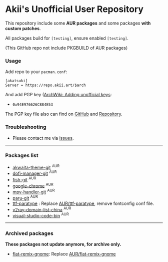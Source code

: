 # Akii's Unofficial User Repository

This repository include some **AUR packages** and some packages **with custom patches**.

All packages build for `[testing]`, ensure enabled `[testing]`.

(This GitHub repo not include PKGBUILD of AUR packages)

### Usage

Add repo to your `pacman.conf`:

```
[akatsuki]
Server = https://repo.akii.art/$arch
```

And add PGP key ([ArchWiki: Adding unofficial keys][archwiki]:

- `0x94E976626C884E53`

The PGP key file also can find on [GitHub][key-github] and [Repository][key-repo].

### Troubleshooting

- Please contact me via [issues][issues].

[archwiki]: https://wiki.archlinux.org/index.php/Pacman/Package_signing#Adding_unofficial_keys
[key-github]: https://github.com/akiirui/repo/blob/main/akatsuki.pub
[key-repo]: https://repo.akii.ml/akatsuki.pub
[issues]: https://github.com/akiirui/repo/issues/new

---

### Packages list

- [akwaita-theme-git][akwaita-theme-git] <sup>AUR</sup>
- [dofi-manager-git][dofi-manager-git] <sup>AUR</sup>
- [fish-git][fish-git] <sup>AUR</sup>
- [google-chrome][google-chrome] <sup>AUR</sup>
- [mpv-handler-git][mpv-handler-git] <sup>AUR</sup>
- [paru-git][paru-git] <sup>AUR</sup>
- [ttf-paratype][ttf-paratype] : Replace [AUR/ttf-paratype](https://aur.archlinux.org/packages/ttf-paratype/), remove fontconfig conf file.
- [v2ray-domain-list-china][v2ray-domain-list-china] <sup>AUR</sup>
- [visual-studio-code-bin][visual-studio-code-bin] <sup>AUR</sup>

[akwaita-theme-git]: https://aur.archlinux.org/packages/akwaita-theme-git/
[dofi-manager-git]: https://aur.archlinux.org/packages/dofi-manager-git/
[fish-git]: https://aur.archlinux.org/packages/fish-git/
[google-chrome]: https://aur.archlinux.org/packages/google-chrome/
[mpv-handler-git]: https://aur.archlinux.org/packages/mpv-handler-git/
[paru-git]: https://aur.archlinux.org/packages/paru-git/
[ttf-paratype]: https://github.com/akiirui/repo/tree/main/ttf-paratype
[v2ray-domain-list-china]: https://aur.archlinux.org/packages/v2ray-domain-list-china/
[visual-studio-code-bin]: https://aur.archlinux.org/packages/visual-studio-code-bin/

---

### Archived packages

**These packages not update anymore, for archive only.**

- [flat-remix-gnome][flat-remix-gnome]: Replace [AUR/flat-remix-gnome](https://aur.archlinux.org/packages/flat-remix-gnome/)

[flat-remix-gnome]: https://github.com/akiirui/repo/tree/main/flat-remix-gnome
